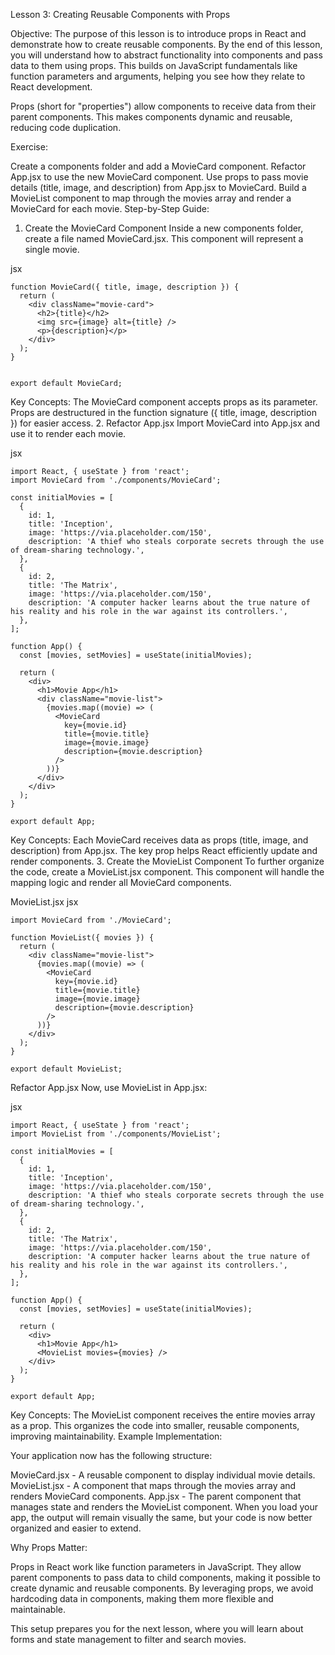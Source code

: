 Lesson 3: Creating Reusable Components with Props

Objective: The purpose of this lesson is to introduce props in React and demonstrate how to create reusable components. By the end of this lesson, you will understand how to abstract functionality into components and pass data to them using props. This builds on JavaScript fundamentals like function parameters and arguments, helping you see how they relate to React development.

Props (short for "properties") allow components to receive data from their parent components. This makes components dynamic and reusable, reducing code duplication.

Exercise:

Create a components folder and add a MovieCard component.
Refactor App.jsx to use the new MovieCard component.
Use props to pass movie details (title, image, and description) from App.jsx to MovieCard.
Build a MovieList component to map through the movies array and render a MovieCard for each movie.
Step-by-Step Guide:

1. Create the MovieCard Component
Inside a new components folder, create a file named MovieCard.jsx. This component will represent a single movie.

jsx
```
function MovieCard({ title, image, description }) {
  return (
    <div className="movie-card">
      <h2>{title}</h2>
      <img src={image} alt={title} />
      <p>{description}</p>
    </div>
  );
}


export default MovieCard;
```

Key Concepts:
The MovieCard component accepts props as its parameter.
Props are destructured in the function signature ({ title, image, description }) for easier access.
2. Refactor App.jsx
Import MovieCard into App.jsx and use it to render each movie.

jsx
```
import React, { useState } from 'react';
import MovieCard from './components/MovieCard';

const initialMovies = [
  {
    id: 1,
    title: 'Inception',
    image: 'https://via.placeholder.com/150',
    description: 'A thief who steals corporate secrets through the use of dream-sharing technology.',
  },
  {
    id: 2,
    title: 'The Matrix',
    image: 'https://via.placeholder.com/150',
    description: 'A computer hacker learns about the true nature of his reality and his role in the war against its controllers.',
  },
];

function App() {
  const [movies, setMovies] = useState(initialMovies);

  return (
    <div>
      <h1>Movie App</h1>
      <div className="movie-list">
        {movies.map((movie) => (
          <MovieCard
            key={movie.id}
            title={movie.title}
            image={movie.image}
            description={movie.description}
          />
        ))}
      </div>
    </div>
  );
}

export default App;
```

Key Concepts:
Each MovieCard receives data as props (title, image, and description) from App.jsx.
The key prop helps React efficiently update and render components.
3. Create the MovieList Component
To further organize the code, create a MovieList.jsx component. This component will handle the mapping logic and render all MovieCard components.

MovieList.jsx
jsx
```
import MovieCard from './MovieCard';

function MovieList({ movies }) {
  return (
    <div className="movie-list">
      {movies.map((movie) => (
        <MovieCard
          key={movie.id}
          title={movie.title}
          image={movie.image}
          description={movie.description}
        />
      ))}
    </div>
  );
}

export default MovieList;
```
Refactor App.jsx
Now, use MovieList in App.jsx:

jsx
```
import React, { useState } from 'react';
import MovieList from './components/MovieList';

const initialMovies = [
  {
    id: 1,
    title: 'Inception',
    image: 'https://via.placeholder.com/150',
    description: 'A thief who steals corporate secrets through the use of dream-sharing technology.',
  },
  {
    id: 2,
    title: 'The Matrix',
    image: 'https://via.placeholder.com/150',
    description: 'A computer hacker learns about the true nature of his reality and his role in the war against its controllers.',
  },
];

function App() {
  const [movies, setMovies] = useState(initialMovies);

  return (
    <div>
      <h1>Movie App</h1>
      <MovieList movies={movies} />
    </div>
  );
}

export default App;
```
Key Concepts:
The MovieList component receives the entire movies array as a prop.
This organizes the code into smaller, reusable components, improving maintainability.
Example Implementation:

Your application now has the following structure:

MovieCard.jsx - A reusable component to display individual movie details.
MovieList.jsx - A component that maps through the movies array and renders MovieCard components.
App.jsx - The parent component that manages state and renders the MovieList component.
When you load your app, the output will remain visually the same, but your code is now better organized and easier to extend.

Why Props Matter:

Props in React work like function parameters in JavaScript. They allow parent components to pass data to child components, making it possible to create dynamic and reusable components. By leveraging props, we avoid hardcoding data in components, making them more flexible and maintainable.

This setup prepares you for the next lesson, where you will learn about forms and state management to filter and search movies.